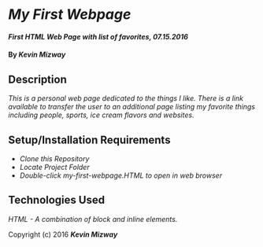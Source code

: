 # _My First Webpage_

#### _First HTML Web Page with list of favorites, 07.15.2016_

#### By _**Kevin Mizway**_

## Description

_This is a personal web page dedicated to the things I like. There is a link available to transfer
the user to an additional page listing my favorite things including people, sports, ice cream flavors and websites._

## Setup/Installation Requirements

* _Clone this Repository_
* _Locate Project Folder_
* _Double-click my-first-webpage.HTML to open in web browser_

## Technologies Used

_HTML - A combination of block and inline elements._

Copyright (c) 2016 **_Kevin Mizway_**
